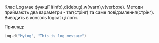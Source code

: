Клас Log має функції i(info),d(debug),w(warn),v(verbose). Методи приймають два параметри - таг(стрінг) та саме повідомлення(стрінг). Виводить в консоль logcat ці логи. 

Приклад: 
```kotlin
Log.d("MyLog", "This is log message")
```


